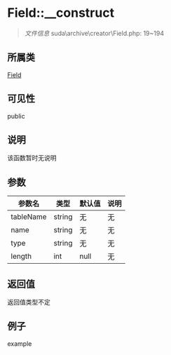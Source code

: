 # Field::__construct



> *文件信息* suda\archive\creator\Field.php: 19~194

## 所属类 

[Field](../Field.md)

## 可见性

 public 

## 说明

该函数暂时无说明


## 参数


| 参数名 | 类型 | 默认值 | 说明 |
|--------|-----|-------|-------|
| tableName |  string | 无 | 无 |
| name |  string | 无 | 无 |
| type |  string | 无 | 无 |
| length |  int | null | 无 |



## 返回值

返回值类型不定


## 例子

example